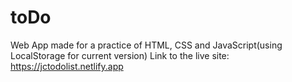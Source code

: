 # toDo
Web App made for a practice of HTML, CSS and JavaScript(using LocalStorage for current version)
Link to the live site: https://jctodolist.netlify.app

